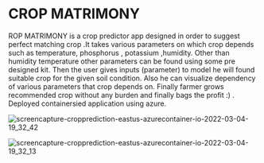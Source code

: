 
# CROP MATRIMONY
ROP MATRIMONY is a crop predictor app designed in order to suggest perfect matching crop .It takes various parameters on which crop depends such as temperature, phosphorus , potassium ,humidity. Other than humidity temperature other parameters can be found using some pre designed kit. Then the user gives inputs (parameter) to model he will found suitable crop for the given soil condition. Also he can visualize dependency of various parameters that crop depends on. Finally farmer grows recommended crop without any burden and finally bags the profit :) .
Deployed containersied application using azure.




![screencapture-cropprediction-eastus-azurecontainer-io-2022-03-04-19_32_42](https://user-images.githubusercontent.com/91481367/160156585-55d61c48-6ecd-4fd0-b11e-1a6c8c8f4d52.png)

![screencapture-cropprediction-eastus-azurecontainer-io-2022-03-04-19_32_13](https://user-images.githubusercontent.com/91481367/160156900-40c6c59b-4777-4bed-a772-40fc9983524c.png)
